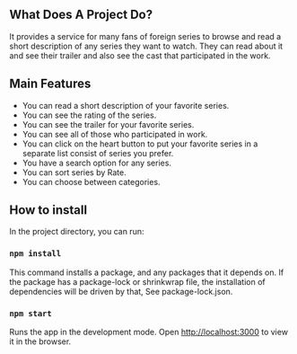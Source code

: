 ## What Does A Project Do?
It provides a service for many fans of foreign series to browse and read a short description of any series they want to watch. They can read about it and see their trailer and also see the cast that participated in the work.

## Main Features
* You can read a short description of your favorite series.
* You can see the rating of the series.
* You can see the trailer for your favorite series.
* You can see all of those who participated in work.
* You can click on the heart button to put your favorite series in a separate list consist of series you prefer.
* You have a search option for any series.
* You can sort series by Rate.
* You can choose between categories.

## How to install

In the project directory, you can run:

### `npm install`

This command installs a package, and any packages that it depends on. If the package has a package-lock or shrinkwrap file, the installation of dependencies will be driven by that, See package-lock.json.

### `npm start`

Runs the app in the development mode.
Open [http://localhost:3000](http://localhost:3000) to view it in the browser.
